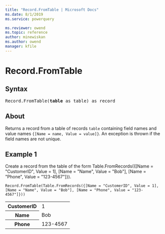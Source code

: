 ```yaml
---
title: "Record.FromTable | Microsoft Docs"
ms.date: 8/1/2019
ms.service: powerquery

ms.reviewer: owend
ms.topic: reference
author: minewiskan
ms.author: owend
manager: kfile
---
```

# Record.FromTable

## Syntax

<pre>
Record.FromTable(<b>table</b> as table) as record  
</pre>
  
## About  
Returns a record from a table of records `table` containing field names and value names `{[Name = name, Value = value]}`. An exception is thrown if the field names are not unique.

## Example 1
Create a record from the table of the form Table.FromRecords({[Name = "CustomerID", Value = 1], [Name = "Name", Value = "Bob"], [Name = "Phone", Value = "123-4567"]}).

```powerquery-m
Record.FromTable(Table.FromRecords({[Name = "CustomerID", Value = 1], [Name = "Name", Value = "Bob"], [Name = "Phone", Value = "123-4567"]}))
```

<table> <tr> <th>CustomerID</th> <td>1</td> </tr> <tr> <th>Name</th> <td>Bob</td> </tr> <tr> <th>Phone</th> <td>123-4567</td> </tr> </table>
